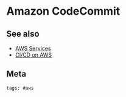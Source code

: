 # Amazon CodeCommit

## See also

- [AWS Services](../391)
- [CI/CD on AWS](../395)

## Meta

    tags: #aws
